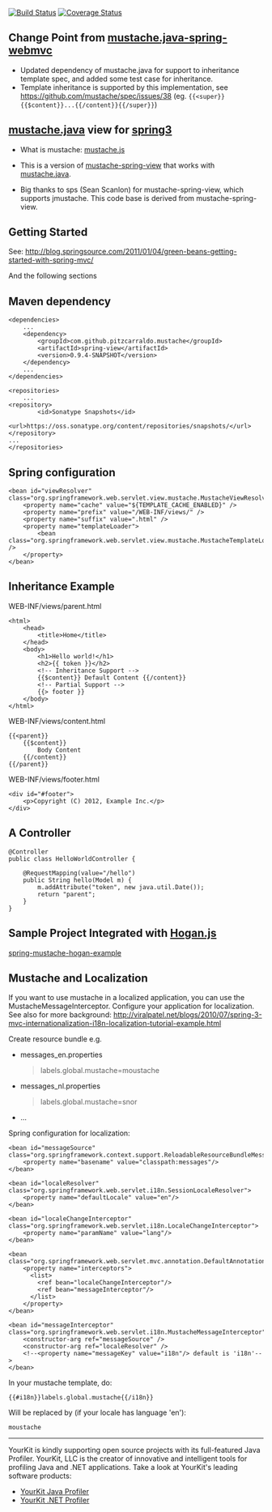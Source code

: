 [![Build Status](https://travis-ci.org/Pitzcarraldo/mustache-spring-view.svg?branch=master)](https://travis-ci.org/Pitzcarraldo/mustache-spring-view)
[![Coverage Status](https://coveralls.io/repos/Pitzcarraldo/mustache-spring-view/badge.png?branch=master)](https://coveralls.io/r/Pitzcarraldo/mustache-spring-view?branch=master)

Change Point from [mustache.java-spring-webmvc](https://github.com/ericdwhite/mustache.java-spring-webmvc)
-----------------
- Updated dependency of mustache.java for support to inheritance template spec, and added some test case for inheritance.
- Template inheritance is supported by this implementation, see <https://github.com/mustache/spec/issues/38> (eg. `{{<super}}{{$content}}...{{/content}}{{/super}}`)

[mustache.java](https://github.com/spullara/mustache.java) view for [spring3](http://static.springsource.org/spring/docs/3.0.x/spring-framework-reference/html/mvc.html)
---------------------------
- What is mustache: [mustache.js](http://mustache.github.com/mustache.5.html)

- This is a version of [mustache-spring-view](https://github.com/sps/mustache-spring-view) that
 works with [mustache.java](https://github.com/spullara/mustache.java).

- Big thanks to sps (Sean Scanlon) for mustache-spring-view, which supports jmustache. This code base is derived from mustache-spring-view.

Getting Started
-----------------
See: http://blog.springsource.com/2011/01/04/green-beans-getting-started-with-spring-mvc/

And the following sections

Maven dependency
-----------------

    <dependencies>
        ...
        <dependency>
            <groupId>com.github.pitzcarraldo.mustache</groupId>
            <artifactId>spring-view</artifactId>
            <version>0.9.4-SNAPSHOT</version>
        </dependency>
        ...
    </dependencies>
    
    <repositories>
    	...
  	<repository>
    		<id>Sonatype Snapshots</id>
    		<url>https://oss.sonatype.org/content/repositories/snapshots/</url>
  	</repository>
  	...
    </repositories>

Spring configuration
-------------

    <bean id="viewResolver" class="org.springframework.web.servlet.view.mustache.MustacheViewResolver">
        <property name="cache" value="${TEMPLATE_CACHE_ENABLED}" />
        <property name="prefix" value="/WEB-INF/views/" />
        <property name="suffix" value=".html" />
        <property name="templateLoader">
            <bean class="org.springframework.web.servlet.view.mustache.MustacheTemplateLoader"" />
        </property>
    </bean>
    
Inheritance Example
-------------
WEB-INF/views/parent.html

    <html>
        <head>
            <title>Home</title>
        </head>
        <body>
            <h1>Hello world!</h1>
            <h2>{{ token }}</h2>
            <!-- Inheritance Support -->
            {{$content}} Default Content {{/content}}
            <!-- Partial Support -->
            {{> footer }}
        </body>
    </html>
    
WEB-INF/views/content.html

    {{<parent}}
        {{$content}}
            Body Content
        {{/content}}
    {{/parent}}

WEB-INF/views/footer.html
    
    <div id="#footer">
        <p>Copyright (C) 2012, Example Inc.</p>
    </div>

A Controller
-------------

    @Controller
    public class HelloWorldController {
    
    	@RequestMapping(value="/hello")
    	public String hello(Model m) {
    		m.addAttribute("token", new java.util.Date());
    		return "parent";
    	}
    }
    
Sample Project Integrated with [Hogan.js](https://github.com/twitter/hogan.js)
------------
[spring-mustache-hogan-example](https://github.com/Pitzcarraldo/spring-mustache-hogan-example/)


Mustache and Localization
-------------
If you want to use mustache in a localized application, you can use the MustacheMessageInterceptor.
Configure your application for localization.
See also for more background: http://viralpatel.net/blogs/2010/07/spring-3-mvc-internationalization-i18n-localization-tutorial-example.html

Create resource bundle e.g.
* messages_en.properties
    > labels.global.mustache=moustache
* messages_nl.properties
    > labels.global.mustache=snor
* ...

Spring configuration for localization:

    <bean id="messageSource" class="org.springframework.context.support.ReloadableResourceBundleMessageSource">
        <property name="basename" value="classpath:messages"/>
    </bean>

    <bean id="localeResolver" class="org.springframework.web.servlet.i18n.SessionLocaleResolver">
        <property name="defaultLocale" value="en"/>
    </bean>

    <bean id="localeChangeInterceptor" class="org.springframework.web.servlet.i18n.LocaleChangeInterceptor">
        <property name="paramName" value="lang"/>
    </bean>

    <bean class="org.springframework.web.servlet.mvc.annotation.DefaultAnnotationHandlerMapping">
        <property name="interceptors">
          <list>
            <ref bean="localeChangeInterceptor"/>
            <ref bean="messageInterceptor"/>
          </list>
        </property>
    </bean>

    <bean id="messageInterceptor" class="org.springframework.web.servlet.i18n.MustacheMessageInterceptor">
        <constructor-arg ref="messageSource" />
        <constructor-arg ref="localeResolver" />
        <!--<property name="messageKey" value="i18n"/> default is 'i18n'-->
    </bean>

In your mustache template, do:

    {{#i18n}}labels.global.mustache{{/i18n}}

Will be replaced by (if your locale has language 'en'):

    moustache




***
YourKit is kindly supporting open source projects with its full-featured Java Profiler.
YourKit, LLC is the creator of innovative and intelligent tools for profiling
Java and .NET applications. Take a look at YourKit's leading software products:

* <a href="http://www.yourkit.com/java/profiler/index.jsp">YourKit Java Profiler</a>
* <a href="http://www.yourkit.com/.net/profiler/index.jsp">YourKit .NET Profiler</a> 
